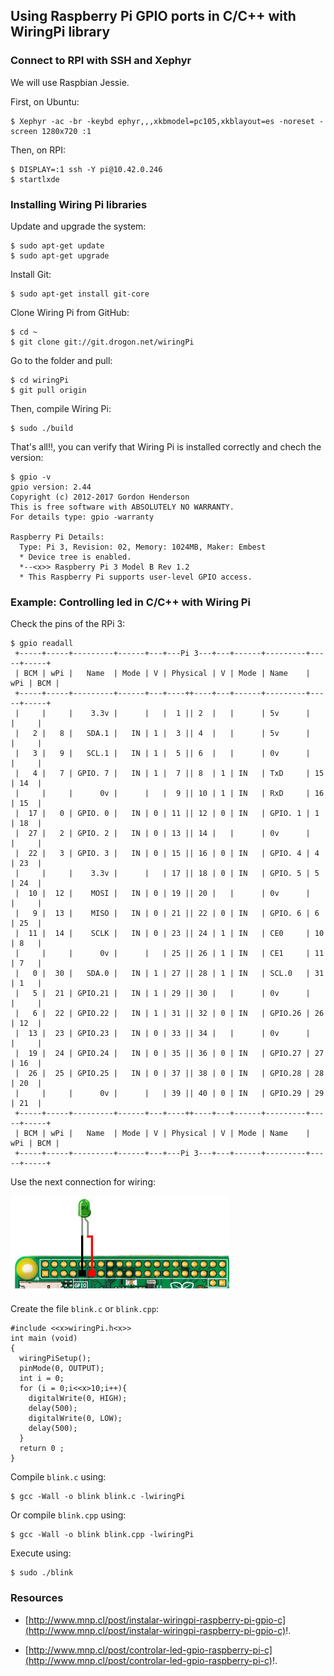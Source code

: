 
## Using Raspberry Pi GPIO ports in C/C++ with WiringPi library ##

### Connect to RPI with SSH and Xephyr ###

We will use Raspbian Jessie.

First, on Ubuntu:

```
$ Xephyr -ac -br -keybd ephyr,,,xkbmodel=pc105,xkblayout=es -noreset -screen 1280x720 :1
```

Then, on RPI:

```
$ DISPLAY=:1 ssh -Y pi@10.42.0.246
$ startlxde
```

### Installing Wiring Pi libraries ###

Update and upgrade the system:

```
$ sudo apt-get update
$ sudo apt-get upgrade
```

Install Git:

```
$ sudo apt-get install git-core
```

Clone Wiring Pi from GitHub:

```
$ cd ~
$ git clone git://git.drogon.net/wiringPi
```

Go to the folder and pull:

```
$ cd wiringPi 
$ git pull origin
```

Then, compile Wiring Pi:

```
$ sudo ./build
```

That's all!!, you can verify that Wiring Pi is installed correctly and chech the version:

```
$ gpio -v
gpio version: 2.44
Copyright (c) 2012-2017 Gordon Henderson
This is free software with ABSOLUTELY NO WARRANTY.
For details type: gpio -warranty
       
Raspberry Pi Details:
  Type: Pi 3, Revision: 02, Memory: 1024MB, Maker: Embest 
  * Device tree is enabled.
  *--<x>> Raspberry Pi 3 Model B Rev 1.2
  * This Raspberry Pi supports user-level GPIO access.
```

### Example: Controlling led in C/C++ with Wiring Pi ###

Check the pins of the RPi 3:

```
$ gpio readall
 +-----+-----+---------+------+---+---Pi 3---+---+------+---------+-----+-----+
 | BCM | wPi |   Name  | Mode | V | Physical | V | Mode | Name    | wPi | BCM |
 +-----+-----+---------+------+---+----++----+---+------+---------+-----+-----+
 |     |     |    3.3v |      |   |  1 || 2  |   |      | 5v      |     |     |
 |   2 |   8 |   SDA.1 |   IN | 1 |  3 || 4  |   |      | 5v      |     |     |
 |   3 |   9 |   SCL.1 |   IN | 1 |  5 || 6  |   |      | 0v      |     |     |
 |   4 |   7 | GPIO. 7 |   IN | 1 |  7 || 8  | 1 | IN   | TxD     | 15  | 14  |
 |     |     |      0v |      |   |  9 || 10 | 1 | IN   | RxD     | 16  | 15  |
 |  17 |   0 | GPIO. 0 |   IN | 0 | 11 || 12 | 0 | IN   | GPIO. 1 | 1   | 18  |
 |  27 |   2 | GPIO. 2 |   IN | 0 | 13 || 14 |   |      | 0v      |     |     |
 |  22 |   3 | GPIO. 3 |   IN | 0 | 15 || 16 | 0 | IN   | GPIO. 4 | 4   | 23  |
 |     |     |    3.3v |      |   | 17 || 18 | 0 | IN   | GPIO. 5 | 5   | 24  |
 |  10 |  12 |    MOSI |   IN | 0 | 19 || 20 |   |      | 0v      |     |     |
 |   9 |  13 |    MISO |   IN | 0 | 21 || 22 | 0 | IN   | GPIO. 6 | 6   | 25  |
 |  11 |  14 |    SCLK |   IN | 0 | 23 || 24 | 1 | IN   | CE0     | 10  | 8   |
 |     |     |      0v |      |   | 25 || 26 | 1 | IN   | CE1     | 11  | 7   |
 |   0 |  30 |   SDA.0 |   IN | 1 | 27 || 28 | 1 | IN   | SCL.0   | 31  | 1   |
 |   5 |  21 | GPIO.21 |   IN | 1 | 29 || 30 |   |      | 0v      |     |     |
 |   6 |  22 | GPIO.22 |   IN | 1 | 31 || 32 | 0 | IN   | GPIO.26 | 26  | 12  |
 |  13 |  23 | GPIO.23 |   IN | 0 | 33 || 34 |   |      | 0v      |     |     |
 |  19 |  24 | GPIO.24 |   IN | 0 | 35 || 36 | 0 | IN   | GPIO.27 | 27  | 16  |
 |  26 |  25 | GPIO.25 |   IN | 0 | 37 || 38 | 0 | IN   | GPIO.28 | 28  | 20  |
 |     |     |      0v |      |   | 39 || 40 | 0 | IN   | GPIO.29 | 29  | 21  |
 +-----+-----+---------+------+---+----++----+---+------+---------+-----+-----+
 | BCM | wPi |   Name  | Mode | V | Physical | V | Mode | Name    | wPi | BCM |
 +-----+-----+---------+------+---+---Pi 3---+---+------+---------+-----+-----+
```

Use the next connection for wiring:

![image](/posts/technical/2017-05_using_raspberry_pi_gpio_ports_in_c_cpp_with_wiringpi_library/rpi3_gpio_led.jpg)

Create the file ```blink.c``` or ```blink.cpp```:

```
#include <<x>wiringPi.h<x>>
int main (void)
{
  wiringPiSetup();
  pinMode(0, OUTPUT);
  int i = 0;
  for (i = 0;i<<x>10;i++){
    digitalWrite(0, HIGH);
    delay(500);
    digitalWrite(0, LOW);
    delay(500);
  }
  return 0 ;
}
```

Compile ```blink.c``` using:

```
$ gcc -Wall -o blink blink.c -lwiringPi
```

Or compile ```blink.cpp``` using:

```
$ gcc -Wall -o blink blink.cpp -lwiringPi
```

Execute using:

```
$ sudo ./blink
```

### Resources ###

- [http://www.mnp.cl/post/instalar-wiringpi-raspberry-pi-gpio-c](http://www.mnp.cl/post/instalar-wiringpi-raspberry-pi-gpio-c)!.

- [http://www.mnp.cl/post/controlar-led-gpio-raspberry-pi-c](http://www.mnp.cl/post/controlar-led-gpio-raspberry-pi-c)!.

